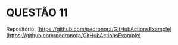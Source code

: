 # QUESTÃO 11

Repositório: [https://github.com/pedronora/GitHubActionsExample](https://github.com/pedronora/GitHubActionsExample)
